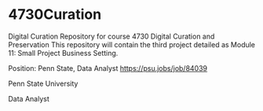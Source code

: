 # 4730Curation
Digital Curation
Repository for course 4730 Digital Curation and Preservation
This repository will contain the third project detailed as Module 11: Small Project Business Setting.

Position: Penn State, Data Analyst https://psu.jobs/job/84039

Penn State University

Data Analyst

